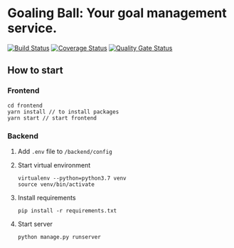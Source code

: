 # Goaling Ball: Your goal management service.
[![Build Status](https://travis-ci.org/swsnu/swpp2020-team13.svg?branch=master)](https://travis-ci.org/swsnu/swpp2020-team13)
[![Coverage Status](https://coveralls.io/repos/github/swsnu/swpp2020-team13/badge.svg?branch=master)](https://coveralls.io/github/swsnu/swpp2020-team13?branch=master)
[![Quality Gate Status](https://sonarcloud.io/api/project_badges/measure?project=swsnu_swpp2020-team13&metric=alert_status)](https://sonarcloud.io/dashboard?id=swsnu_swpp2020-team13)

## How to start

### Frontend

```
cd frontend
yarn install // to install packages
yarn start // start frontend
```

### Backend

1. Add `.env` file to `/backend/config`
2. Start virtual environment

    ```
    virtualenv --python=python3.7 venv
    source venv/bin/activate
    ```

3. Install requirements

    ```
    pip install -r requirements.txt
    ```

4. Start server

    ```
    python manage.py runserver
    ```

